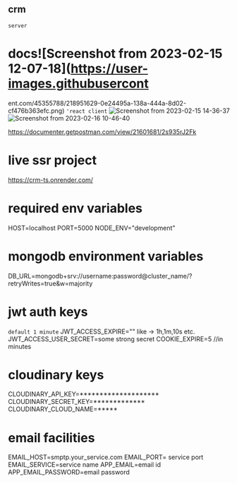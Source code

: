 ## crm
`server`
# docs![Screenshot from 2023-02-15 12-07-18](https://user-images.githubusercont
ent.com/45355788/218951629-0e24495a-138a-444a-8d02-cf476b363efc.png)
`'react client`
![Screenshot from 2023-02-15 14-36-37](https://user-images.githubusercontent.com/45355788/219867473-21e5662e-94ca-43ee-96e3-9a7658fc5281.png)
![Screenshot from 2023-02-16 10-46-40](https://user-images.githubusercontent.com/45355788/219303012-462f4d44-eef3-4960-b405-4617d82e17ab.png)

https://documenter.getpostman.com/view/21601681/2s935rJ2Fk

# live ssr project
https://crm-ts.onrender.com/
# required env variables
HOST=localhost
PORT=5000
NODE_ENV="development"

# mongodb environment variables
DB_URL=mongodb+srv://username:password@cluster_name/?retryWrites=true&w=majority

# jwt auth keys
`default 1 minute`
JWT_ACCESS_EXPIRE="" like -> 1h,1m,10s etc.
JWT_ACCESS_USER_SECRET=some strong secret
COOKIE_EXPIRE=5 //in minutes

# cloudinary keys
CLOUDINARY_API_KEY=********************
CLOUDINARY_SECRET_KEY=*************
CLOUDINARY_CLOUD_NAME=*****

# email facilities
EMAIL_HOST=smptp.your_service.com
EMAIL_PORT= service port
EMAIL_SERVICE=service name
APP_EMAIL=email id
APP_EMAIL_PASSWORD=email password
